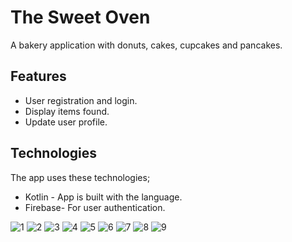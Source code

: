# The Sweet Oven

A bakery application with donuts, cakes, cupcakes and pancakes.

## Features

- User registration and login.
- Display items found.
- Update user profile.


## Technologies

The app uses these technologies;

- Kotlin - App is built with the language.
- Firebase- For user authentication.

![1](https://github.com/NancyN00/The-Sweet-Oven/assets/105346686/264d3d33-f6f7-4cba-bde4-3efd4a47a4df)
![2](https://github.com/NancyN00/The-Sweet-Oven/assets/105346686/174e6dc5-0798-47c1-8f6a-1efcc4df4d2b)
![3](https://github.com/NancyN00/The-Sweet-Oven/assets/105346686/976e8512-9636-48a6-a055-a62a8a3053b1)
![4](https://github.com/NancyN00/The-Sweet-Oven/assets/105346686/9dfec6f7-99c1-450b-8ef3-5983f1d603e6)
![5](https://github.com/NancyN00/The-Sweet-Oven/assets/105346686/f75db761-b510-4f3e-a0ab-0d2721adf67a)
![6](https://github.com/NancyN00/The-Sweet-Oven/assets/105346686/6edc4e0d-7588-4659-9f2f-d11039d62539)
![7](https://github.com/NancyN00/The-Sweet-Oven/assets/105346686/1630f868-1a63-4136-bf6c-714927830545)
![8](https://github.com/NancyN00/The-Sweet-Oven/assets/105346686/b1cf577b-9bda-44b1-a577-4c0b94e4566c)
![9](https://github.com/NancyN00/The-Sweet-Oven/assets/105346686/9697f0fc-633f-4a88-86ed-e9cf0933c399)

